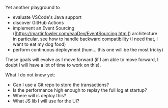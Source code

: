 Yet another playground to
- evaluate VSCode's Java support
- discover GitHub Actions
- implement an Event Sourcing ([https://martinfowler.com/eaaDev/EventSourcing.html]) architecture  
  in particular, see how to handle backward compatibility (I need that, I want to eat my dog food)
- perform continuous deployment (hum… this one will be the most tricky)

These goals will evolve as I move forward (if I am able to move forward, I doubt I will have a lot of time to work on this).

What I do not know yet:
- Can I use a Git repo to store the transactions?
- Is the performance high enough to replay the full log at startup?
- Where will is deploy this?
- What JS lib I will use for the UI?
